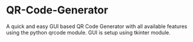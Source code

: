 # QR-Code-Generator

A quick and easy GUI based QR Code Generator with all available features using the python qrcode module.
GUI is setup using tkinter module.
